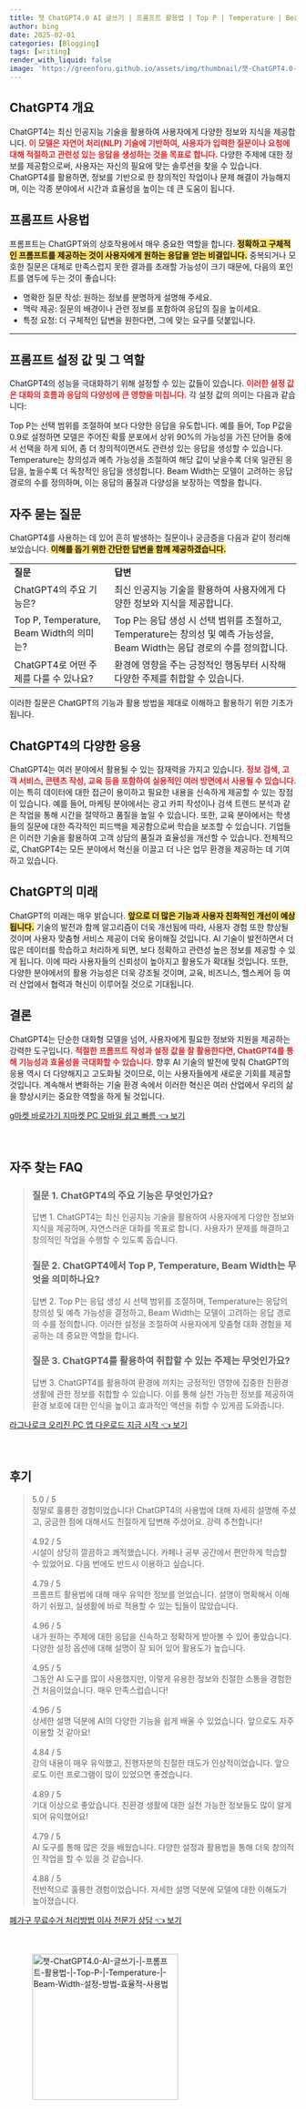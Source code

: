 ```yaml
---
title: 챗 ChatGPT4.0 AI 글쓰기 | 프롬프트 활용법 | Top P | Temperature | Beam Width 설정 방법 효율적 사용법
author: bing
date: 2025-02-01
categories: [Blogging]
tags: [writing]
render_with_liquid: false
image: 'https://greenforu.github.io/assets/img/thumbnail/챗-ChatGPT4.0-AI-글쓰기-|-프롬프트-활용법-|-Top-P-|-Temperature-|-Beam-Width-설정-방법-효율적-사용법.webp'
---
```



<h2 id='ChatGPT4_개요'>ChatGPT4 개요</h2>

<p>ChatGPT4는 최신 인공지능 기술을 활용하여 사용자에게 다양한 정보와 지식을 제공합니다. <b><span style="color: #ee2323;">이 모델은 자연어 처리(NLP) 기술에 기반하여, 사용자가 입력한 질문이나 요청에 대해 적절하고 관련성 있는 응답을 생성하는 것을 목표로 합니다.</span></b> 다양한 주제에 대한 정보를 제공함으로써, 사용자는 자신의 필요에 맞는 솔루션을 찾을 수 있습니다. ChatGPT4를 활용하면, 정보를 기반으로 한 창의적인 작업이나 문제 해결이 가능해지며, 이는 각종 분야에서 시간과 효율성을 높이는 데 큰 도움이 됩니다.</p>

<h2 id='프롬프트_사용법'>프롬프트 사용법</h2>

<p>프롬프트는 ChatGPT와의 상호작용에서 매우 중요한 역할을 합니다. <b><span style="background-color: #ffe066;">정확하고 구체적인 프롬프트를 제공하는 것이 사용자에게 원하는 응답을 얻는 비결입니다.</span></b> 중복되거나 모호한 질문은 대체로 만족스럽지 못한 결과를 초래할 가능성이 크기 때문에, 다음의 포인트를 염두에 두는 것이 좋습니다:</p>

<ul>
    <li>명확한 질문 작성: 원하는 정보를 분명하게 설명해 주세요.</li>
    <li>맥락 제공: 질문의 배경이나 관련 정보를 포함하여 응답의 질을 높이세요.</li>
    <li>특정 요청: 더 구체적인 답변을 원한다면, 그에 맞는 요구를 덧붙입니다.</li>
</ul>

<hr />

<h2 id='프롬프트_설정_값'>프롬프트 설정 값 및 그 역할</h2>

<p>ChatGPT4의 성능을 극대화하기 위해 설정할 수 있는 값들이 있습니다. <b><span style="color: #ee2323;">이러한 설정 값은 대화의 흐름과 응답의 다양성에 큰 영향을 미칩니다.</span></b> 각 설정 값의 의미는 다음과 같습니다:</p>

<p>Top P는 선택 범위를 조절하여 보다 다양한 응답을 유도합니다. 예를 들어, Top P값을 0.9로 설정하면 모델은 주어진 확률 분포에서 상위 90%의 가능성을 가진 단어들 중에서 선택을 하게 되어, 좀 더 창의적이면서도 관련성 있는 응답을 생성할 수 있습니다. Temperature는 창의성과 예측 가능성을 조절하여 해당 값이 낮을수록 더욱 일관된 응답을, 높을수록 더 독창적인 응답을 생성합니다. Beam Width는 모델이 고려하는 응답 경로의 수를 정의하며, 이는 응답의 품질과 다양성을 보장하는 역할을 합니다.</p>

<h2 id='자주_묻는_질문'>자주 묻는 질문</h2>

<p>ChatGPT4를 사용하는 데 있어 흔히 발생하는 질문이나 궁금증을 다음과 같이 정리해 보았습니다. <b><span style="background-color: #ffe066;">이해를 돕기 위한 간단한 답변을 함께 제공하겠습니다.</span></b></p>

<table>
    <tr>
        <td><b>질문</b></td>
        <td><b>답변</b></td>
    </tr>
    <tr>
        <td>ChatGPT4의 주요 기능은?</td>
        <td>최신 인공지능 기술을 활용하여 사용자에게 다양한 정보와 지식을 제공합니다.</td>
    </tr>
    <tr>
        <td>Top P, Temperature, Beam Width의 의미는?</td>
        <td>Top P는 응답 생성 시 선택 범위를 조절하고, Temperature는 창의성 및 예측 가능성을, Beam Width는 응답 경로의 수를 정의합니다.</td>
    </tr>
    <tr>
        <td>ChatGPT4로 어떤 주제를 다룰 수 있나요?</td>
        <td>환경에 영향을 주는 긍정적인 행동부터 시작해 다양한 주제를 취합할 수 있습니다.</td>
    </tr>
</table>

<p>이러한 질문은 ChatGPT의 기능과 활용 방법을 제대로 이해하고 활용하기 위한 기초가 됩니다.</p>

<h2 id='ChatGPT4의_응용'>ChatGPT4의 다양한 응용</h2>

<p>ChatGPT4는 여러 분야에서 활용될 수 있는 잠재력을 가지고 있습니다. <b><span style="color: #ee2323;">정보 검색, 고객 서비스, 콘텐츠 작성, 교육 등을 포함하여 실용적인 여러 방면에서 사용될 수 있습니다.</span></b> 이는 특히 데이터에 대한 접근이 용이하고 필요한 내용을 신속하게 제공할 수 있는 장점이 있습니다. 예를 들어, 마케팅 분야에서는 광고 카피 작성이나 검색 트렌드 분석과 같은 작업을 통해 시간을 절약하고 품질을 높일 수 있습니다. 또한, 교육 분야에서는 학생들의 질문에 대한 즉각적인 피드백을 제공함으로써 학습을 보조할 수 있습니다. 기업들은 이러한 기술을 활용하여 고객 상담의 품질과 효율성을 개선할 수 있습니다. 전체적으로, ChatGPT4는 모든 분야에서 혁신을 이끌고 더 나은 업무 환경을 제공하는 데 기여하고 있습니다.</p>

<h2 id='ChatGPT의_미래'>ChatGPT의 미래</h2>

<p>ChatGPT의 미래는 매우 밝습니다. <b><span style="background-color: #ffe066;">앞으로 더 많은 기능과 사용자 친화적인 개선이 예상됩니다.</span></b> 기술의 발전과 함께 알고리즘이 더욱 개선됨에 따라, 사용자 경험 또한 향상될 것이며 사용자 맞춤형 서비스 제공이 더욱 용이해질 것입니다. AI 기술이 발전하면서 더 많은 데이터를 학습하고 처리하게 되면, 보다 정확하고 관련성 높은 정보를 제공할 수 있게 됩니다. 이에 따라 사용자들의 신뢰성이 높아지고 활용도가 확대될 것입니다. 또한, 다양한 분야에서의 활용 가능성은 더욱 강조될 것이며, 교육, 비즈니스, 헬스케어 등 여러 산업에서 협력과 혁신이 이루어질 것으로 기대됩니다.</p>

<h2 id='결론'>결론</h2>

<p>ChatGPT4는 단순한 대화형 모델을 넘어, 사용자에게 필요한 정보와 지원을 제공하는 강력한 도구입니다. <b><span style="color: #ee2323;">적절한 프롬프트 작성과 설정 값을 잘 활용한다면, ChatGPT4를 통해 기능성과 효율성을 극대화할 수 있습니다.</span></b> 향후 AI 기술의 발전에 맞춰 ChatGPT의 응용 역시 더 다양해지고 고도화될 것이므로, 이는 사용자들에게 새로운 기회를 제공할 것입니다. 계속해서 변화하는 기술 환경 속에서 이러한 혁신은 여러 산업에서 우리의 삶을 향상시키는 중요한 역할을 하게 될 것입니다.</p>


<p><a class="click-button" title="g마켓 바로가기 지마켓 PC 모바일 쉽고 빠름" href="https://greenforu.github.io/posts/g%EB%A7%88%EC%BC%93-%EB%B0%94%EB%A1%9C%EA%B0%80%EA%B8%B0-%EC%A7%80%EB%A7%88%EC%BC%93-PC-%EB%AA%A8%EB%B0%94%EC%9D%BC-%EC%89%BD%EA%B3%A0-%EB%B9%A0%EB%A6%84/" rel="dofollow">g마켓 바로가기 지마켓 PC 모바일 쉽고 빠름 👈 보기</a></p><br>
<h2 id='자주_찾는_FAQ'>자주 찾는 FAQ</h2>
<div itemscope="" itemtype="https://schema.org/FAQPage"> 
<blockquote> 
<div itemscope="" itemprop="mainEntity" itemtype="https://schema.org/Question"> 
<h3 itemprop="name">질문 1. ChatGPT4의 주요 기능은 무엇인가요?</h3> 
<div itemscope="" itemprop="acceptedAnswer" itemtype="https://schema.org/Answer"> 
<span itemprop="text"> 
<p>답변 1. ChatGPT4는 최신 인공지능 기술을 활용하여 사용자에게 다양한 정보와 지식을 제공하며, 자연스러운 대화를 목표로 합니다. 사용자가 문제를 해결하고 창의적인 작업을 수행할 수 있도록 돕습니다.</p> 
</span> 
</div> 
</div> 
<div itemscope="" itemprop="mainEntity" itemtype="https://schema.org/Question"> 
<h3 itemprop="name">질문 2. ChatGPT4에서 Top P, Temperature, Beam Width는 무엇을 의미하나요?</h3> 
<div itemscope="" itemprop="acceptedAnswer" itemtype="https://schema.org/Answer"> 
<span itemprop="text"> 
<p>답변 2. Top P는 응답 생성 시 선택 범위를 조절하며, Temperature는 응답의 창의성 및 예측 가능성을 결정하고, Beam Width는 모델이 고려하는 응답 경로의 수를 정의합니다. 이러한 설정을 조절하여 사용자에게 맞춤형 대화 경험을 제공하는 데 중요한 역할을 합니다.</p> 
</span> 
</div> 
</div> 
<div itemscope="" itemprop="mainEntity" itemtype="https://schema.org/Question"> 
<h3 itemprop="name">질문 3. ChatGPT4를 활용하여 취합할 수 있는 주제는 무엇인가요?</h3> 
<div itemscope="" itemprop="acceptedAnswer" itemtype="https://schema.org/Answer"> 
<span itemprop="text"> 
<p>답변 3. ChatGPT4를 활용하여 환경에 끼치는 긍정적인 영향에 집중한 친환경 생활에 관한 정보를 취합할 수 있습니다. 이를 통해 실천 가능한 정보를 제공하여 환경 보호에 대한 인식을 높이고 효과적인 액션을 취할 수 있게끔 도와줍니다.</p> 
</span> 
</div> 
</div> 
</blockquote> 
</div>
<p><a class="click-button" title="라그나로크 오리진 PC 앱 다운로드 지금 시작" href="https://greenforu.github.io/posts/%EB%9D%BC%EA%B7%B8%EB%82%98%EB%A1%9C%ED%81%AC-%EC%98%A4%EB%A6%AC%EC%A7%84-PC-%EC%95%B1-%EB%8B%A4%EC%9A%B4%EB%A1%9C%EB%93%9C-%EC%A7%80%EA%B8%88-%EC%8B%9C%EC%9E%91/" rel="dofollow">라그나로크 오리진 PC 앱 다운로드 지금 시작 👈 보기</a></p><br>
<h2 id='후기'>후기</h2>
<div itemscope itemtype="https://schema.org/Product">
  <blockquote>
  <div itemprop="review" itemscope itemtype="https://schema.org/Review">
      <div itemprop="reviewRating" itemscope itemtype="https://schema.org/Rating"> <span itemprop="ratingValue">5.0</span> / <span itemprop="bestRating">5</span> </div>
      <span itemprop="reviewBody">정말로 훌륭한 경험이었습니다! ChatGPT4의 사용법에 대해 자세히 설명해 주셨고, 궁금한 점에 대해서도 친절하게 답변해 주셨어요. 강력 추천합니다!</span>
  </div>
  <br>
  <div itemprop="review" itemscope itemtype="https://schema.org/Review">
      <div itemprop="reviewRating" itemscope itemtype="https://schema.org/Rating"> <span itemprop="ratingValue">4.92</span> / <span itemprop="bestRating">5</span> </div>
      <span itemprop="reviewBody">시설이 상당히 깔끔하고 쾌적했습니다. 카페나 공부 공간에서 편안하게 학습할 수 있었어요. 다음 번에도 반드시 이용하고 싶습니다.</span>
  </div>
  <br>
  <div itemprop="review" itemscope itemtype="https://schema.org/Review">
      <div itemprop="reviewRating" itemscope itemtype="https://schema.org/Rating"> <span itemprop="ratingValue">4.79</span> / <span itemprop="bestRating">5</span> </div>
      <span itemprop="reviewBody">프롬프트 활용법에 대해 매우 유익한 정보를 얻었습니다. 설명이 명확해서 이해하기 쉬웠고, 실생활에 바로 적용할 수 있는 팁들이 많았습니다.</span>
  </div>
  <br>
  <div itemprop="review" itemscope itemtype="https://schema.org/Review">
      <div itemprop="reviewRating" itemscope itemtype="https://schema.org/Rating"> <span itemprop="ratingValue">4.96</span> / <span itemprop="bestRating">5</span> </div>
      <span itemprop="reviewBody">내가 원하는 주제에 대한 응답을 신속하고 정확하게 받아볼 수 있어 좋았습니다. 다양한 설정 옵션에 대해 설명이 잘 되어 있어 활용도가 높습니다.</span>
  </div>
  <br>
  <div itemprop="review" itemscope itemtype="https://schema.org/Review">
      <div itemprop="reviewRating" itemscope itemtype="https://schema.org/Rating"> <span itemprop="ratingValue">4.95</span> / <span itemprop="bestRating">5</span> </div>
      <span itemprop="reviewBody">그동안 AI 도구를 많이 사용했지만, 이렇게 유용한 정보와 친절한 소통을 경험한 건 처음이었습니다. 매우 만족스럽습니다!</span>
  </div>
  <br>
  <div itemprop="review" itemscope itemtype="https://schema.org/Review">
      <div itemprop="reviewRating" itemscope itemtype="https://schema.org/Rating"> <span itemprop="ratingValue">4.96</span> / <span itemprop="bestRating">5</span> </div>
      <span itemprop="reviewBody">상세한 설명 덕분에 AI의 다양한 기능을 쉽게 배울 수 있었습니다. 앞으로도 자주 이용할 것 같아요!</span>
  </div>
  <br>
  <div itemprop="review" itemscope itemtype="https://schema.org/Review">
      <div itemprop="reviewRating" itemscope itemtype="https://schema.org/Rating"> <span itemprop="ratingValue">4.84</span> / <span itemprop="bestRating">5</span> </div>
      <span itemprop="reviewBody">강의 내용이 매우 유익했고, 진행자분의 친절한 태도가 인상적이었습니다. 앞으로도 이런 프로그램이 많이 있었으면 좋겠습니다.</span>
  </div>
  <br>
  <div itemprop="review" itemscope itemtype="https://schema.org/Review">
      <div itemprop="reviewRating" itemscope itemtype="https://schema.org/Rating"> <span itemprop="ratingValue">4.89</span> / <span itemprop="bestRating">5</span> </div>
      <span itemprop="reviewBody">기대 이상으로 좋았습니다. 친환경 생활에 대한 실천 가능한 정보들도 많이 알게 되어 유익했어요!</span>
  </div>
  <br>
  <div itemprop="review" itemscope itemtype="https://schema.org/Review">
      <div itemprop="reviewRating" itemscope itemtype="https://schema.org/Rating"> <span itemprop="ratingValue">4.79</span> / <span itemprop="bestRating">5</span> </div>
      <span itemprop="reviewBody">AI 도구를 통해 많은 것을 배웠습니다. 다양한 설정과 활용법을 통해 더욱 창의적인 작업을 할 수 있을 것 같습니다.</span>
  </div>
  <br>
  <div itemprop="review" itemscope itemtype="https://schema.org/Review">
      <div itemprop="reviewRating" itemscope itemtype="https://schema.org/Rating"> <span itemprop="ratingValue">4.88</span> / <span itemprop="bestRating">5</span> </div>
      <span itemprop="reviewBody">전반적으로 훌륭한 경험이었습니다. 자세한 설명 덕분에 모델에 대한 이해도가 높아졌습니다.</span>
  </div>
  </blockquote>
</div>
<p><a class="click-button" title="폐가구 무료수거 처리방법 이사 전문가 상담" href="https://greenforu.github.io/posts/%ED%8F%90%EA%B0%80%EA%B5%AC-%EB%AC%B4%EB%A3%8C%EC%88%98%EA%B1%B0-%EC%B2%98%EB%A6%AC%EB%B0%A9%EB%B2%95-%EC%9D%B4%EC%82%AC-%EC%A0%84%EB%AC%B8%EA%B0%80-%EC%83%81%EB%8B%B4/" rel="dofollow">폐가구 무료수거 처리방법 이사 전문가 상담 👈 보기</a></p><br>
<figure class="image"><img src="https://greenforu.github.io/assets/img/thumbnail/챗-ChatGPT4.0-AI-글쓰기-|-프롬프트-활용법-|-Top-P-|-Temperature-|-Beam-Width-설정-방법-효율적-사용법.webp" alt="챗-ChatGPT4.0-AI-글쓰기-|-프롬프트-활용법-|-Top-P-|-Temperature-|-Beam-Width-설정-방법-효율적-사용법" width="256" height="256"></figure>